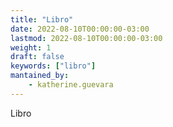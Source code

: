 ```yaml
---
title: "Libro"
date: 2022-08-10T00:00:00-03:00
lastmod: 2022-08-10T00:00:00-03:00
weight: 1
draft: false
keywords: ["libro"]
mantained_by:
    - katherine.guevara
---
```


Libro

